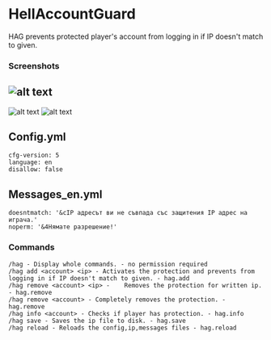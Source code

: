 # HellAccountGuard
HAG prevents protected player's account from logging in if IP doesn't match to given.

### Screenshots
![alt text](https://cdn.discordapp.com/attachments/496237265245437982/924612926415990844/unknown.png)
-----------------------------------------------------------------------------------------------------
![alt text](https://cdn.discordapp.com/attachments/496237265245437982/924613785317158942/unknown.png)
![alt text](https://cdn.discordapp.com/attachments/496237265245437982/924613919446814720/unknown.png)

## Config.yml
```
cfg-version: 5
language: en
disallow: false
```

## Messages_en.yml
```
doesntmatch: '&cIP адресът ви не съвпада със защитения IP адрес на играча.'
noperm: '&4Нямате разрешение!'
```

### Commands
```
/hag - Display whole commands. - no permission required
/hag add <account> <ip> - Activates the protection and prevents from logging in if IP doesn't match to given. - hag.add
/hag remove <account> <ip> -	Removes the protection for written ip. - hag.remove
/hag remove <account> - Completely removes the protection. - hag.remove
/hag info <account> - Checks if player has protection. - hag.info
/hag save - Saves the ip file to disk. - hag.save
/hag reload - Reloads the config,ip,messages files - hag.reload
```
